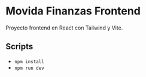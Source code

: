 # Movida Finanzas Frontend

Proyecto frontend en React con Tailwind y Vite.

## Scripts
- `npm install`
- `npm run dev`
